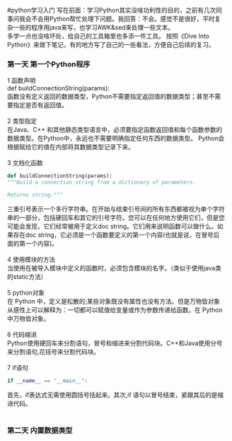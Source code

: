 #python学习入门
    写在前面：学习Python其实没啥功利性的目的，之前有几次同事问我会不会用Python帮忙处理下问题。我回答：不会。感觉不是很好，平时复杂一些的程序用java来写，也学习AWK&sed来处理一些文本。
<br>
    多学一点也没啥坏处，给自己的工具箱里也多添一件工具。
    按照《Dive Into Python》来做下笔记，有的地方写了自己的一些看法，方便自己后续的复习。

### 第一天 第一个Python程序
1 函数声明<br>
def buildConnectionString(params):<br>
函数没有定义返回的数据类型，Python不需要指定返回值的数据类型；甚至不需要指定是否有返回值。<br><br>
2 类型指定<br>
在Java、C++ 和其他静态类型语言中，必须要指定函数返回值和每个函数参数的数据类型。在Python中，永远也不需要明确指定任何东西的数据类型。
Python会根据赋给它的值在内部将其数据类型记录下来。<br><br>
3 文档化函数<br>
```python
def buildConnectionString(params):
"""Build a connection string from a dictionary of parameters.

Returns string."""
```
三重引号表示一个多行字符串。在开始与结束引号间的所有东西都被视为单个字符串的一部分，包括硬回车和其它的引号字符。您可以在任何地方使用它们，但是您可能会发现，它们经常被用于定义doc string。它们用来说明函数可以做什么。如果存在doc string，它必须是一个函数要定义的第一个内容(也就是说，在冒号后面的第一个内容)。<br><br>
4 使用模块的方法<br>
当使用在被导入模块中定义的函数时，必须包含模块的名字。（类似于使用java类的static方法）<br><br>
5 python对象<br>
在 Python 中，定义是松散的;某些对象既没有属性也没有方法。但是万物皆对象从感性上可以解释为：一切都可以赋值给变量或作为参数传递给函数。在 Python 中万物皆对象。<br><br>
6 代码缩进<br>
Python使用硬回车来分割语句，冒号和缩进来分割代码块。C++和Java使用分号来分割语句,花括号来分割代码块。<br><br>
7 if语句<br>
```python
if __name__ == "__main__":
```
首先，if表达式无需使用圆括号括起来。其次,if 语句以冒号结束，紧跟其后的是缩进代码。<br><br>
### 第二天 内置数据类型